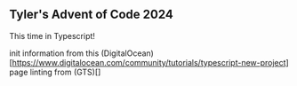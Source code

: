 ## Tyler's Advent of Code 2024
This time in Typescript!

init information from this (DigitalOcean)[https://www.digitalocean.com/community/tutorials/typescript-new-project] page
linting from (GTS)[]